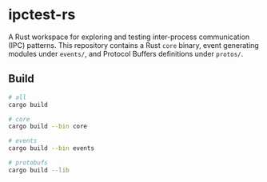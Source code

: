 # ipctest-rs

A Rust workspace for exploring and testing inter-process communication (IPC) patterns.
This repository contains a Rust `core` binary, event generating modules under `events/`, and Protocol Buffers definitions under `protos/`.

## Build

```bash
# all
cargo build

# core
cargo build --bin core

# events
cargo build --bin events

# protobufs
cargo build --lib
```

